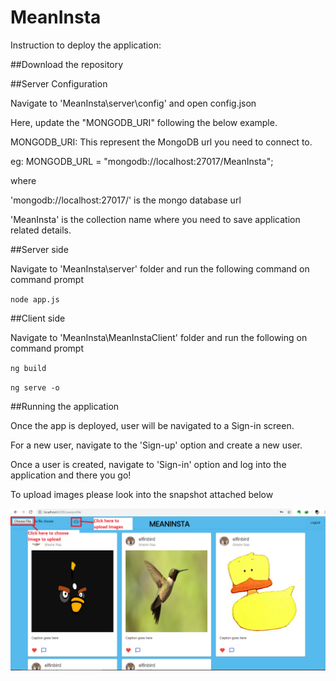 # MeanInsta

Instruction to deploy the application: 

##Download the repository

##Server Configuration 

Navigate to 'MeanInsta\server\config' and open config.json 

Here, update the "MONGODB_URI" following the below example. 

MONGODB_URI: This represent the MongoDB url you need to connect to. 

eg: MONGODB_URL = "mongodb://localhost:27017/MeanInsta"; 

where 

'mongodb://localhost:27017/' is the mongo database url 

'MeanInsta' is the collection name where you need to save application related details.

##Server side 

Navigate to 'MeanInsta\server' folder and run the following command on command prompt 

`node app.js`

##Client side 

Navigate to 'MeanInsta\MeanInstaClient' folder and run the following on command prompt 

`ng build`


`ng serve -o`

##Running the application 

Once the app is deployed, user will be navigated to a Sign-in screen. 

For a new user, navigate to the 'Sign-up' option and create a new user.

Once a user is created, navigate to 'Sign-in' option and log into the application and there you go! 

To upload images please look into the snapshot attached below

![Screenshot](Screenshot.png)
